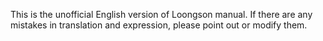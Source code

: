 This is the unofficial English version of Loongson manual. If there are any mistakes in translation and expression, please point out or modify them.

